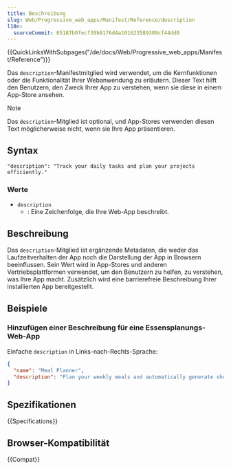 ```yaml
---
title: Beschreibung
slug: Web/Progressive_web_apps/Manifest/Reference/description
l10n:
  sourceCommit: 05187b0fecf39b9176d4a101623589309cf44dd0
---
```


{{QuickLinksWithSubpages("/de/docs/Web/Progressive_web_apps/Manifest/Reference")}}

Das `description`-Manifestmitglied wird verwendet, um die Kernfunktionen oder die Funktionalität Ihrer Webanwendung zu erläutern. Dieser Text hilft den Benutzern, den Zweck Ihrer App zu verstehen, wenn sie diese in einem App-Store ansehen.

> [!NOTE]
> Das `description`-Mitglied ist optional, und App-Stores verwenden diesen Text möglicherweise nicht, wenn sie Ihre App präsentieren.

## Syntax

```json-nolint
"description": "Track your daily tasks and plan your projects efficiently."
```

### Werte

- `description`
  - : Eine Zeichenfolge, die Ihre Web-App beschreibt.

## Beschreibung

Das `description`-Mitglied ist ergänzende Metadaten, die weder das Laufzeitverhalten der App noch die Darstellung der App in Browsern beeinflussen. Sein Wert wird in App-Stores und anderen Vertriebsplattformen verwendet, um den Benutzern zu helfen, zu verstehen, was Ihre App macht. Zusätzlich wird eine barrierefreie Beschreibung Ihrer installierten App bereitgestellt.

## Beispiele

### Hinzufügen einer Beschreibung für eine Essensplanungs-Web-App

Einfache `description` in Links-nach-Rechts-Sprache:

```json
{
  "name": "Meal Planner",
  "description": "Plan your weekly meals and automatically generate shopping lists. Track nutrition and discover recipes."
}
```

## Spezifikationen

{{Specifications}}

## Browser-Kompatibilität

{{Compat}}
